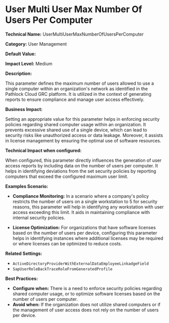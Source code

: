 # User Multi User Max Number Of Users Per Computer

**Technical Name:** UserMultiUserMaxNumberOfUsersPerComputer

**Category:** User Management

**Default Value:**

**Impact Level:** Medium

**Description:**

This parameter defines the maximum number of users allowed to use a single computer within an organization's network as identified in the Pathlock Cloud GRC platform. It is utilized in the context of generating reports to ensure compliance and manage user access effectively.

**Business Impact:**

Setting an appropriate value for this parameter helps in enforcing security policies regarding shared computer usage within an organization. It prevents excessive shared use of a single device, which can lead to security risks like unauthorized access or data leakage. Moreover, it assists in license management by ensuring the optimal use of software resources.

**Technical Impact when configured:**

When configured, this parameter directly influences the generation of user access reports by including data on the number of users per computer. It helps in identifying deviations from the set security policies by reporting computers that exceed the configured maximum user limit.

**Examples Scenario:**

- **Compliance Monitoring:** In a scenario where a company's policy restricts the number of users on a single workstation to 5 for security reasons, this parameter will help in identifying any workstation with user access exceeding this limit. It aids in maintaining compliance with internal security policies.
  
- **License Optimization:** For organizations that have software licenses based on the number of users per device, configuring this parameter helps in identifying instances where additional licenses may be required or where licenses can be optimized to reduce costs.

**Related Settings:**

- `ActiveDirectoryProviderWithExternalDataEmployeeLinkadgeField`
- `SapUserRoleBackTraceRoleFromGeneratedProfile`

**Best Practices:** 

- **Configure when:** There is a need to enforce security policies regarding shared computer usage, or to optimize software licenses based on the number of users per computer.
- **Avoid when:** If the organization does not utilize shared computers or if the management of user access does not rely on the number of users per device.
